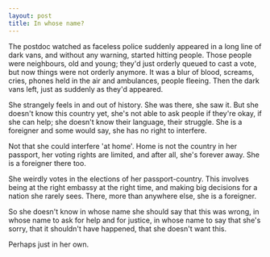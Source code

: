 ```yaml
---
layout: post
title: In whose name?
---
```


The postdoc watched as faceless police suddenly appeared in a long line of dark vans, and without any warning, started hitting people. Those people were neighbours, old and young; they'd just orderly queued to cast a vote, but now things were not orderly anymore. It was a blur of blood, screams, cries, phones held in the air and ambulances, people fleeing. Then the dark vans left, just as suddenly as they'd appeared.

She strangely feels in and out of history. She was there, she saw it. But she doesn't know this country yet, she's not able to ask people if they're okay, if she can help; she doesn't know their language, their struggle. She is a foreigner and some would say, she has no right to interfere.

Not that she could interfere 'at home'. Home is not the country in her passport, her voting rights are limited, and after all, she's forever away. She is a foreigner there too.

She weirdly votes in the elections of her passport-country. This involves being at the right embassy at the right time, and making big decisions for a nation she rarely sees. There, more than anywhere else, she is a foreigner.

So she doesn't know in whose name she should say that this was wrong, in whose name to ask for help and for justice, in whose name to say that she's sorry, that it shouldn't have happened, that she doesn't want this. 

Perhaps just in her own.
